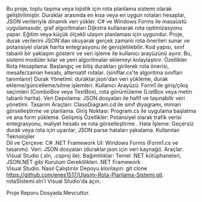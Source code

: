 Bu proje, toplu taşıma veya lojistik için rota planlama sistemi olarak geliştirilmiştir. Duraklar arasında en kısa veya en uygun rotaları hesaplar, JSON verileriyle dinamik veri yükler. C# ve Windows Forms ile masaüstü uygulamasıdır, graf algoritmaları Dijkstra kullanarak rota optimizasyonu yapar. Eğitim veya küçük ölçekli ulaşım planlaması için uygundur. Proje, durak verilerini JSON'dan okuyarak gerçek zamanlı rota önerileri sunar ve potansiyel olarak harita entegrasyonu ile genişletilebilir.
Kod yapısı, sınıf tabanlı bir yaklaşım gösterir ve veri işleme ile kullanıcı arayüzünü ayırır. Bu, sistemi modüler kılar ve yeni algoritmalar eklemeyi kolaylaştırır.
Özellikler  
Rota Hesaplama: Başlangıç ve bitiş durakları girilerek rota önerisi, mesafe/zaman hesabı, alternatif rotalar. (siniflar.cs'te algoritma sınıfları tanımlanır)
Durak Yönetimi: duraklar.json'dan veri yükleme, durak ekleme/güncelleme/silme işlemleri.
Kullanıcı Arayüzü: Form1 ile giriş/çıkış seçimleri (ComboBox veya TextBox), rota görüntüleme (ListBox veya metin tabanlı harita).
Veri Depolama: JSON dosyaları ile hafif ve taşınabilir veri yönetimi.
Tasarım Araçları: ClassDiagram.cd ile sınıf diyagramı, mimari görselleştirme ve planlama.
Giriş Noktası: Program.cs ile uygulama başlatma ve ana form yükleme.
Gelişmiş Özellikler: Potansiyel olarak trafik verisi entegrasyonu, maliyet hesabı ve rota görselleştirme .
Hata İşleme: Geçersiz durak veya rota için uyarılar, JSON parse hataları yakalama.
Kullanılan Teknolojiler  
Dil ve Çerçeve: C# .NET Framework
UI: Windows Forms (Form1.cs ve tasarımı).
Veri: JSON dosyaları (duraklar.json için veri kaynağı).
Araçlar: Visual Studio (.sln, .csproj ile).
Bağımlılıklar: Temel .NET kütüphaneleri, JSON.NET gibi
Kurulum Gereklilikleri
.NET Framework  
Visual Studio.
Nasıl Çalıştırılır
Depoyu klonlayın: git clone https://github.com/enes1517/Ulasim-Rota-Planlama-Sistemi.git.
rotaSİstemi.sln'i Visual Studio'da açın.


Proje Reporu Dosyada Mevcuttur.
